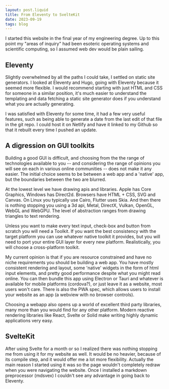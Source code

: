 ```yaml
---
layout: post.liquid
title: From Eleventy to SvelteKit
date: 2023-09-19
tags: blog
---
```


I started this website in the final year of my engineering degree. Up to this point my "areas of inquiry" had been esoteric operating systems and scientific computing, so I assumed web dev would be plain sailing.

## Eleventy

Slightly overwhelmed by all the paths I could take, I settled on static site generators. I looked at Eleventy and Hugo, going with Eleventy because it seemed more flexible. I would recommend starting with just HTML and CSS for someone in a similar position, it's much easier to understand the templating and data fetching a static site generator does if you understand what you are actually generating.

I was satisfied with Eleventy for some time, it had a few very useful features, such as being able to generate a date from the last edit of that file in the git repo. I could host it on Netlify and have it linked to my Github so that it rebuilt every time I pushed an update.

## A digression on GUI toolkits

Building a good GUI is difficult, and choosing from the the range of technologies available to you -- and considering the range of opinions you will see on each in various online communities -- does not make it any easier. The initial choice seems to be between a web app and a 'native' app, but the boundaries between the two are blurred.

At the lowest level we have drawing apis and libraries. Apple has Core Graphics, Windows has Direct2d. Browsers have HTML + CSS, SVG and Canvas. On Linux you typically use Cairo, Flutter uses Skia. And then there is nothing stopping you using a 3d api, Metal, DirectX, Vulkan, OpenGL, WebGL and WebGPU. The level of abstraction ranges from drawing triangles to text rendering.

Unless you want to make every text input, check-box and button from scratch you will need a Toolkit. If you want the best consistency with the target platform you can use whatever native toolkit it provides, but you will need to port your entire GUI layer for every new platform. Realistically, you will choose a cross-platform toolkit.

My current opinion is that if you are resource constrained and have no niche requirements you should be building a web app. You have mostly consistent rendering and layout, some 'native' widgets in the form of html input elements, and pretty good performance despite what you might read online. You can then bundle this app using Electron or Tauri and whatever is available for mobile platforms (cordova?), or just leave it as a website, most users won't care. There is also the PWA spec, which allows users to install your website as an app (a webview with no browser controls).

Choosing a webapp also opens up a world of excellent third party libraries, many more than you would find for any other platform. Modern reactive rendering libraries like React, Svelte or Solid make writing highly dynamic applications very easy. 


## SvelteKit

After using Svelte for a month or so I realized there was nothing stopping me from using it for my website as well. It would be no heavier, because of its compile step, and it would offer me a lot more flexibility. Actually the main reason I started using it was so the page wouldn't completely redraw when you were navigating the website. Once I installed a markdown preprocessor (mdsvex) I couldn't see any advantage in going back to Eleventy.

